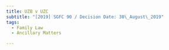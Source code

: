 ```yaml
---
title: UZB v UZC
subtitle: "[2019] SGFC 90 / Decision Date: 30\_August\_2019"
tags:
  - Family Law
  - Ancillary Matters

---
```

